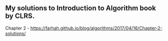 ## My solutions to Introduction to Algorithm book by CLRS.



Chapter 2 - <a href="https://farhah.github.io/blog/algorithms/2017/04/16/Chapter-2-solutions/">https://farhah.github.io/blog/algorithms/2017/04/16/Chapter-2-solutions/</a>
<br><br><br><br><br><br><br>
